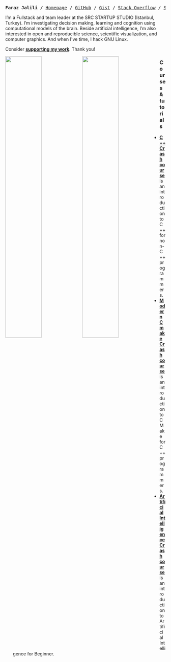 <p><pre align="center">
<strong>Faraz Jalili /</strong> <a href="#">Homepage</a> / <a href="https://github.com/farazjalili/">GitHub</a> / <a href="https://gist.github.com/farazjalili">Gist</a> / <a href="https://stackoverflow.com/users/4338747/faraz-jalili">Stack Overflow</a> / <a href="https://www.slideshare.net/FarazJalili1/">Slideshare</a> </pre></p>

I’m a Fullstack and team leader at the SRC STARTUP STUDIO (Istanbul, Turkey). I’m investigating decision making, learning and cognition using computational models of the brain. Beside artificial intelligence, I’m also interested in open and reproducible science, scientific visualization, and computer graphics. And when I've time, I hack GNU Linux.<br/>

Consider **[supporting my work](https://github.com/sponsors/farazjalili)**. Thank you!</b><br/>

<a href="https://metrics.lecoq.io/insights/farazjalili"><img src="metrics-base.svg" align="left" width="47.5%"></img></a>
<a href="https://metrics.lecoq.io/insights/farazjalili"><img src="metrics-achievements.svg" align="left" width="47.5%"></img></a>



### Courses & tutorials
- **[C++ Crash course](https://github.com/farazjalili/CPP-Crash-Course)** is an introduction to C++ for non-C++ programmers.
- **[Modern Cmake Crash course](https://github.com/farazjalili/CMAKE-Crash-Course)** is an introduction to CMake for C++ programmers.
- **[Artificial Intelligence Crash course](https://farazjalili.github.io/AI-Crash-Course/)** is an introduction to Artificial Intelligence for Beginner.

